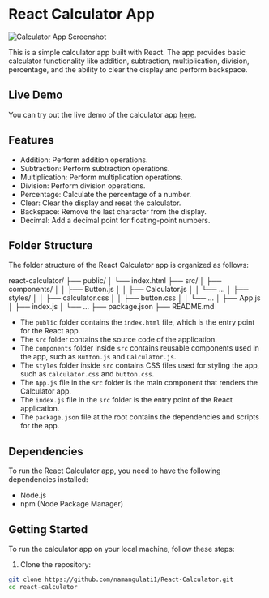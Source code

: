 # React Calculator App

![Calculator App Screenshot](screenshot.png)

This is a simple calculator app built with React. The app provides basic calculator functionality like addition, subtraction, multiplication, division, percentage, and the ability to clear the display and perform backspace.

## Live Demo

You can try out the live demo of the calculator app [here](https://example.com).

## Features

- Addition: Perform addition operations.
- Subtraction: Perform subtraction operations.
- Multiplication: Perform multiplication operations.
- Division: Perform division operations.
- Percentage: Calculate the percentage of a number.
- Clear: Clear the display and reset the calculator.
- Backspace: Remove the last character from the display.
- Decimal: Add a decimal point for floating-point numbers.

## Folder Structure

The folder structure of the React Calculator app is organized as follows:

react-calculator/
  ├── public/
  │   └── index.html
  ├── src/
  │   ├── components/
  │   │   ├── Button.js
  │   │   ├── Calculator.js
  │   │   └── ...
  │   ├── styles/
  │   │   ├── calculator.css
  │   │   ├── button.css
  │   │   └── ...
  │   ├── App.js
  │   ├── index.js
  │   └── ...
  ├── package.json
  ├── README.md


- The `public` folder contains the `index.html` file, which is the entry point for the React app.
- The `src` folder contains the source code of the application.
- The `components` folder inside `src` contains reusable components used in the app, such as `Button.js` and `Calculator.js`.
- The `styles` folder inside `src` contains CSS files used for styling the app, such as `calculator.css` and `button.css`.
- The `App.js` file in the `src` folder is the main component that renders the Calculator app.
- The `index.js` file in the `src` folder is the entry point of the React application.
- The `package.json` file at the root contains the dependencies and scripts for the app.

## Dependencies

To run the React Calculator app, you need to have the following dependencies installed:

- Node.js
- npm (Node Package Manager)

## Getting Started

To run the calculator app on your local machine, follow these steps:

1. Clone the repository:

```bash
git clone https://github.com/namangulati1/React-Calculator.git
cd react-calculator
